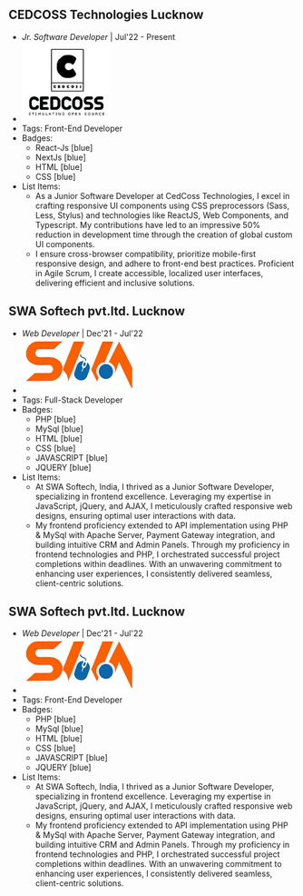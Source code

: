 ##  CEDCOSS Technologies Lucknow
- *Jr. Software Developer* | Jul'22 - Present
- ![logo512](/assets/cedcoss.png)
- Tags: Front-End Developer
- Badges:
  - React-Js [blue]
  - NextJs [blue]
  - HTML [blue]
  - CSS [blue]
- List Items:
  - As a Junior Software Developer at CedCoss Technologies, I excel in crafting responsive UI components using CSS preprocessors (Sass, Less, Stylus) and technologies like ReactJS, Web Components, and Typescript. My contributions have led to an impressive 50% reduction in development time through the creation of global custom UI components. 
  - I ensure cross-browser compatibility, prioritize mobile-first responsive design, and adhere to front-end best practices. Proficient in Agile Scrum, I create accessible, localized user interfaces, delivering efficient and inclusive solutions.

## SWA Softech pvt.ltd. Lucknow
- *Web Developer* | Dec'21 - Jul'22
- ![logo512](../assets/swasoftech.png)
- Tags: Full-Stack Developer
- Badges:
  - PHP [blue]
  - MySql [blue]
  - HTML [blue]
  - CSS [blue]
  - JAVASCRIPT [blue]
  - JQUERY [blue]
- List Items:
  - At SWA Softech, India, I thrived as a Junior Software Developer, specializing in frontend excellence. Leveraging my expertise in JavaScript, jQuery, and AJAX, I meticulously crafted responsive web designs, ensuring optimal user interactions with data. 
  - My frontend proficiency extended to API implementation using PHP & MySql with Apache Server, Payment Gateway integration, and building intuitive CRM and Admin Panels. Through my proficiency in frontend technologies and PHP, I orchestrated successful project completions within deadlines. With an unwavering commitment to enhancing user experiences, I consistently delivered seamless, client-centric solutions.


## SWA Softech pvt.ltd. Lucknow
- *Web Developer* | Dec'21 - Jul'22
- ![logo512](../assets/swasoftech.png)
- Tags: Front-End Developer
- Badges:
  - PHP [blue]
  - MySql [blue]
  - HTML [blue]
  - CSS [blue]
  - JAVASCRIPT [blue]
  - JQUERY [blue]
- List Items:
  - At SWA Softech, India, I thrived as a Junior Software Developer, specializing in frontend excellence. Leveraging my expertise in JavaScript, jQuery, and AJAX, I meticulously crafted responsive web designs, ensuring optimal user interactions with data. 
  - My frontend proficiency extended to API implementation using PHP & MySql with Apache Server, Payment Gateway integration, and building intuitive CRM and Admin Panels. Through my proficiency in frontend technologies and PHP, I orchestrated successful project completions within deadlines. With an unwavering commitment to enhancing user experiences, I consistently delivered seamless, client-centric solutions.

